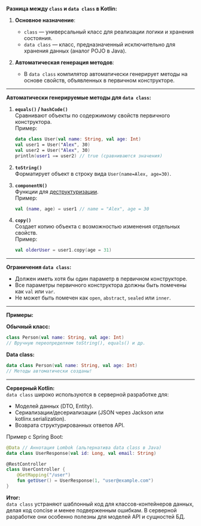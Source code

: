 **Разница между `class` и `data class` в Kotlin:**

1. **Основное назначение**:
    - `class` — универсальный класс для реализации логики и хранения состояния.
    - `data class` — класс, предназначенный исключительно для хранения данных (аналог POJO в Java).

2. **Автоматическая генерация методов**:
    - В `data class` компилятор автоматически генерирует методы на основе свойств, объявленных в первичном конструкторе.

---

**Автоматически генерируемые методы для `data class`:**

1. **`equals()` / `hashCode()`**  
   Сравнивают объекты по содержимому свойств первичного конструктора.  
   Пример:
   ```kotlin
   data class User(val name: String, val age: Int)
   val user1 = User("Alex", 30)
   val user2 = User("Alex", 30)
   println(user1 == user2) // true (сравниваются значения)
   ```

2. **`toString()`**  
   Форматирует объект в строку вида `User(name=Alex, age=30)`.

3. **`componentN()`**  
   Функции для [деструктуризации](https://kotlinlang.org/docs/destructuring-declarations.html).  
   Пример:
   ```kotlin
   val (name, age) = user1 // name = "Alex", age = 30
   ```

4. **`copy()`**  
   Создает копию объекта с возможностью изменения отдельных свойств.  
   Пример:
   ```kotlin
   val olderUser = user1.copy(age = 31)
   ```

---

**Ограничения `data class`:**
- Должен иметь хотя бы один параметр в первичном конструкторе.
- Все параметры первичного конструктора должны быть помечены как `val` или `var`.
- Не может быть помечен как `open`, `abstract`, `sealed` или `inner`.

---

**Примеры:**

**Обычный класс:**
```kotlin
class Person(val name: String, val age: Int) 
// Вручную переопределяем toString(), equals() и др.
```

**Data class:**
```kotlin
data class Person(val name: String, val age: Int)
// Методы автоматически созданы!
```

---

**Серверный Kotlin:**  
`data class` широко используются в серверной разработке для:
- Моделей данных (DTO, Entity).
- Сериализации/десериализации (JSON через Jackson или kotlinx.serialization).
- Возврата структурированных ответов API.

Пример с Spring Boot:
```kotlin
@Data // Аннотация Lombok (альтернатива data class в Java)
data class UserResponse(val id: Long, val email: String)

@RestController
class UserController {
    @GetMapping("/user")
    fun getUser() = UserResponse(1, "user@example.com")
}
```

**Итог:**  
`data class` устраняют шаблонный код для классов-контейнеров данных, делая код concise и менее подверженным ошибкам. В серверной разработке они особенно полезны для моделей API и сущностей БД.
